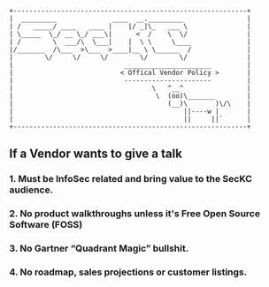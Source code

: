 
    +-----------------------------------------------------------+
    |  _________              ____  __._________                |
    | /   _____/ ____   ____ |    |/ _|\_   ___ \               |
    | \_____  \_/ __ \_/ ___\|      <  /    \  \/               |
    | /        \  ___/\  \___|    |  \ \     \____              |
    |/_______  /\___  >\___  >____|__ \ \______  /              |
    |        \/     \/     \/        \/        \/               |
    |							 ______________________         |
    |							< Offical Vendor Policy >       | 
    |							 ----------------------         |
    |							        \   ^__^                |
    |							         \  (oo)\_______        |
    |							            (__)\       )\/\    |
    |							                ||----w |       |
    |							                ||     ||`      |
    +-----------------------------------------------------------+
## If a Vendor wants to give a talk

### 1. Must be InfoSec related and bring value to the SecKC audience.

### 2. No product walkthroughs unless it's Free Open Source Software (FOSS)

### 3. No Gartner “Quadrant Magic” bullshit.

### 4. No roadmap, sales projections or customer listings.